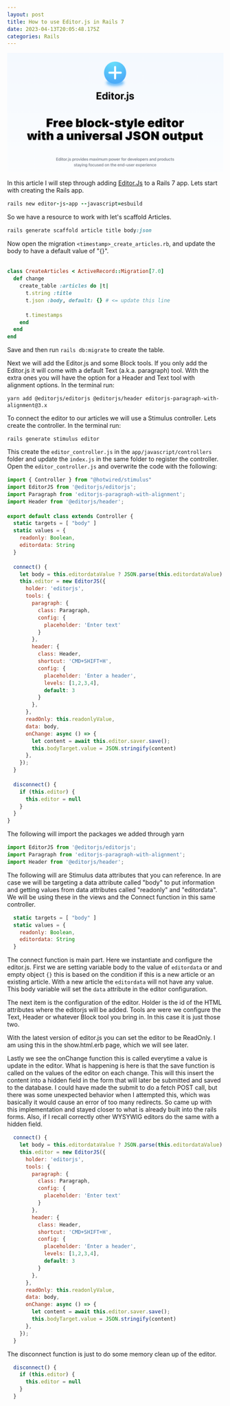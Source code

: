 ```yaml
---
layout: post
title: How to use Editor.js in Rails 7
date: 2023-04-13T20:05:48.175Z
categories: Rails
---
```

![editor JS hero](/images/editorjs-hero.png)

In this article I will step through adding [Editor.Js](https://editorjs.io/) to a Rails 7 app. Lets start with creating the Rails app.

```ruby
rails new editor-js-app --javascript=esbuild
```

So we have a resource to work with let's scaffold Articles.

```ruby
rails generate scaffold article title body:json
```

Now open the migration `<timestamp>_create_articles.rb`, and update the body to have a default value of "{}".

```ruby

class CreateArticles < ActiveRecord::Migration[7.0]
  def change
    create_table :articles do |t|
      t.string :title
      t.json :body, default: {} # <= update this line

      t.timestamps
    end
  end
end

```

Save and then run `rails db:migrate` to create the table.

Next we will add the Editor.js and some Block tools. If you only add the Editor.js it will come with a default Text (a.k.a. paragraph) tool. With the extra ones you will have the option for a Header and Text tool with alignment options. In the terminal run:

```
yarn add @editorjs/editorjs @editorjs/header editorjs-paragraph-with-alignment@3.x
```

To connect the editor to our articles we will use a Stimulus controller. Lets create the controller. In the terminal run:

```
rails generate stimulus editor
```

This create the `editor_controller.js` in the `app/javascript/controllers` folder and update the `index.js` in the same folder to register the controller. Open the `editor_controller.js` and overwrite the code with the following:

```javascript
import { Controller } from "@hotwired/stimulus"
import EditorJS from '@editorjs/editorjs';
import Paragraph from 'editorjs-paragraph-with-alignment';
import Header from '@editorjs/header';

export default class extends Controller {
  static targets = [ "body" ]
  static values = { 
    readonly: Boolean,
    editordata: String 
  }

  connect() {
    let body = this.editordataValue ? JSON.parse(this.editordataValue) : {}
    this.editor = new EditorJS({
      holder: 'editorjs',
      tools: {
        paragraph: { 
          class: Paragraph,
          config: {
            placeholder: 'Enter text'
          }
        },
        header: {
          class: Header,
          shortcut: 'CMD+SHIFT+H',
          config: {
            placeholder: 'Enter a header',
            levels: [1,2,3,4],
            default: 3
          }
        },
      },
      readOnly: this.readonlyValue,
      data: body,
      onChange: async () => {
        let content = await this.editor.saver.save();
        this.bodyTarget.value = JSON.stringify(content)
      },
    });
  }

  disconnect() {
    if (this.editor) {
      this.editor = null
    }
  }
}

```

The following will import the packages we added through yarn

```javascript
import EditorJS from '@editorjs/editorjs';
import Paragraph from 'editorjs-paragraph-with-alignment';
import Header from '@editorjs/header';
```

The following will are Stimulus data attributes that you can reference. In are case we will be targeting a data attribute called "body" to put information and getting values from data attributes called "readonly" and "editordata". We will be using these in the views and the Connect function in this same controller.

```javascript
  static targets = [ "body" ]
  static values = { 
    readonly: Boolean,
    editordata: String 
  }
```

The connect function is main part. Here we instantiate and configure the editor.js. First we are setting variable body to the value of `editordata` or and empty object `{}` this is based on the condition if this is a new article or an existing article. With a new article the `editordata` will not have any value. This body variable will set the `data` attribute in the editor configuration. 

The next item is the configuration of the editor. Holder is the id of the HTML attributes where the editorjs will be added. Tools are were we configure the Text, Header or whatever Block tool you bring in. In this case it is just those two. 

With the latest version of editor.js you can set the editor to be ReadOnly. I am using this in the show.html.erb page, which we will see later.

Lastly we see the onChange function this is called everytime a value is update in the editor. What is happening is here is that the save function is called on the values of the editor on each change. This will this insert the content into a hidden field in the form that will later be submitted and saved to the database. I could have made the submit to do a fetch POST call, but there was some unexpected behavior when I attempted this, which was basically it would cause an error of too many redirects. So came up with this implementation and stayed closer to what is already built into the rails forms. Also, if I recall correctly other WYSYWIG editors do the same with a hidden field.

```javascript
  connect() {
    let body = this.editordataValue ? JSON.parse(this.editordataValue) : {}
    this.editor = new EditorJS({
      holder: 'editorjs',
      tools: {
        paragraph: { 
          class: Paragraph,
          config: {
            placeholder: 'Enter text'
          }
        },
        header: {
          class: Header,
          shortcut: 'CMD+SHIFT+H',
          config: {
            placeholder: 'Enter a header',
            levels: [1,2,3,4],
            default: 3
          }
        },
      },
      readOnly: this.readonlyValue,
      data: body,
      onChange: async () => {
        let content = await this.editor.saver.save();
        this.bodyTarget.value = JSON.stringify(content)
      },
    });
  }
```

The disconnect function is just to do some memory clean up of the editor.

```javascript
  disconnect() {
    if (this.editor) {
      this.editor = null
    }
  }
```










